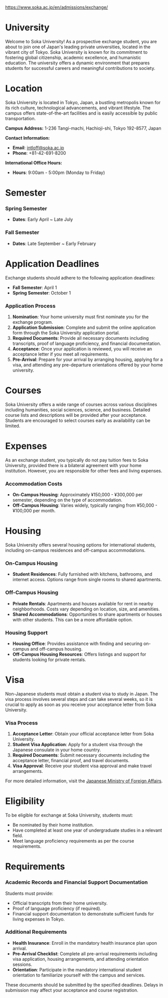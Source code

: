https://www.soka.ac.jp/en/admissions/exchange/

# University

Welcome to Soka University! As a prospective exchange student, you are about to join one of Japan's leading private universities, located in the vibrant city of Tokyo. Soka University is known for its commitment to fostering global citizenship, academic excellence, and humanistic education. The university offers a dynamic environment that prepares students for successful careers and meaningful contributions to society.

# Location

Soka University is located in Tokyo, Japan, a bustling metropolis known for its rich culture, technological advancements, and vibrant lifestyle. The campus offers state-of-the-art facilities and is easily accessible by public transportation.

**Campus Address:**
1-236 Tangi-machi, Hachioji-shi, Tokyo 192-8577, Japan

**Contact Information:**

- **Email**: intloff@soka.ac.jp
- **Phone**: +81-42-691-8200

**International Office Hours:**

- **Hours**: 9:00am - 5:00pm (Monday to Friday)

# Semester

### Spring Semester

- **Dates**: Early April ~ Late July

### Fall Semester

- **Dates**: Late September ~ Early February

# Application Deadlines

Exchange students should adhere to the following application deadlines:

- **Fall Semester**: April 1
- **Spring Semester**: October 1

### Application Process

1. **Nomination**: Your home university must first nominate you for the exchange program.
2. **Application Submission**: Complete and submit the online application form through the Soka University application portal.
3. **Required Documents**: Provide all necessary documents including transcripts, proof of language proficiency, and financial documentation.
4. **Acceptance**: Once your application is reviewed, you will receive an acceptance letter if you meet all requirements.
5. **Pre-Arrival**: Prepare for your arrival by arranging housing, applying for a visa, and attending any pre-departure orientations offered by your home university.

# Courses

Soka University offers a wide range of courses across various disciplines including humanities, social sciences, science, and business. Detailed course lists and descriptions will be provided after your acceptance. Students are encouraged to select courses early as availability can be limited.

# Expenses

As an exchange student, you typically do not pay tuition fees to Soka University, provided there is a bilateral agreement with your home institution. However, you are responsible for other fees and living expenses.

### Accommodation Costs

- **On-Campus Housing**: Approximately ¥150,000 - ¥300,000 per semester, depending on the type of accommodation.
- **Off-Campus Housing**: Varies widely, typically ranging from ¥50,000 - ¥100,000 per month.

# Housing

Soka University offers several housing options for international students, including on-campus residences and off-campus accommodations.

### On-Campus Housing

- **Student Residences**: Fully furnished with kitchens, bathrooms, and internet access. Options range from single rooms to shared apartments.

### Off-Campus Housing

- **Private Rentals**: Apartments and houses available for rent in nearby neighborhoods. Costs vary depending on location, size, and amenities.
- **Shared Accommodations**: Opportunities to share apartments or houses with other students. This can be a more affordable option.

### Housing Support

- **Housing Office**: Provides assistance with finding and securing on-campus and off-campus housing.
- **Off-Campus Housing Resources**: Offers listings and support for students looking for private rentals.

# Visa

Non-Japanese students must obtain a student visa to study in Japan. The visa process involves several steps and can take several weeks, so it is crucial to apply as soon as you receive your acceptance letter from Soka University.

### Visa Process

1. **Acceptance Letter**: Obtain your official acceptance letter from Soka University.
2. **Student Visa Application**: Apply for a student visa through the Japanese consulate in your home country.
3. **Required Documents**: Submit necessary documents including the acceptance letter, financial proof, and travel documents.
4. **Visa Approval**: Receive your student visa approval and make travel arrangements.

For more detailed information, visit the [Japanese Ministry of Foreign Affairs](https://www.mofa.go.jp/j_info/visit/visa/).

# Eligibility

To be eligible for exchange at Soka University, students must:

- Be nominated by their home institution.
- Have completed at least one year of undergraduate studies in a relevant field.
- Meet language proficiency requirements as per the course requirements.

# Requirements

### Academic Records and Financial Support Documentation

Students must provide:

- Official transcripts from their home university.
- Proof of language proficiency (if required).
- Financial support documentation to demonstrate sufficient funds for living expenses in Tokyo.

### Additional Requirements

- **Health Insurance**: Enroll in the mandatory health insurance plan upon arrival.
- **Pre-Arrival Checklist**: Complete all pre-arrival requirements including visa application, housing arrangements, and attending orientation sessions.
- **Orientation**: Participate in the mandatory international student orientation to familiarize yourself with the campus and services.

These documents should be submitted by the specified deadlines. Delays in submission may affect your acceptance and course registration.
